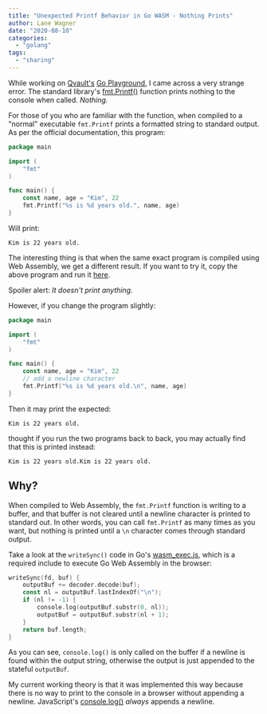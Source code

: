 ```yaml
---
title: "Unexpected Printf Behavior in Go WASM - Nothing Prints"
author: Lane Wagner
date: "2020-08-10"
categories: 
  - "golang"
tags: 
  - "sharing"
---
```


While working on [Qvault's](https://qvault.io) [Go Playground](https://app.qvault.io/playground/go), I came across a very strange error. The standard library's [fmt.Printf()](https://golang.org/pkg/fmt/?m=all#Printf) function prints nothing to the console when called. _Nothing._

For those of you who are familiar with the function, when compiled to a "normal" executable `fmt.Printf` prints a formatted string to standard output. As per the official documentation, this program:

```go
package main

import (
	"fmt"
)

func main() {
	const name, age = "Kim", 22
	fmt.Printf("%s is %d years old.", name, age)
}
```

Will print:

```
Kim is 22 years old.
```

The interesting thing is that when the same exact program is compiled using Web Assembly, we get a different result. If you want to try it, copy the above program and run it [here](https://app.qvault.io/playground/go).

Spoiler alert: _It doesn't print anything._

However, if you change the program slightly:

```go
package main

import (
	"fmt"
)

func main() {
	const name, age = "Kim", 22
	// add a newline character
	fmt.Printf("%s is %d years old.\n", name, age)
}
```

Then it may print the expected:

```
Kim is 22 years old.
```

thought if you run the two programs back to back, you may actually find that this is printed instead:

```
Kim is 22 years old.Kim is 22 years old.
```

## Why?

When compiled to Web Assembly, the `fmt.Printf` function is writing to a buffer, and that buffer is not cleared until a newline character is printed to standard out. In other words, you can call `fmt.Printf` as many times as you want, but nothing is printed until a `\n` character comes through standard output.

Take a look at the `writeSync()` code in Go's [wasm\_exec.js](https://github.com/lane-c-wagner/classroom.qvault.io/blob/master/public/wasm_exec.js#L43), which is a required include to execute Go Web Assembly in the browser:

```go
writeSync(fd, buf) {
	outputBuf += decoder.decode(buf);
	const nl = outputBuf.lastIndexOf("\n");
	if (nl != -1) {
		console.log(outputBuf.substr(0, nl));
		outputBuf = outputBuf.substr(nl + 1);
	}
	return buf.length;
}
```

As you can see, `console.log()` is only called on the buffer if a newline is found within the output string, otherwise the output is just appended to the stateful `outputBuf`.

My current working theory is that it was implemented this way because there is no way to print to the console in a browser without appending a newline. JavaScript's [console.log()](https://developer.mozilla.org/en-US/docs/Web/API/Console/log) _always_ appends a newline.
